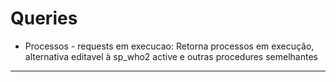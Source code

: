 # Queries

- Processos - requests em execucao: Retorna processos em execução, alternativa editavel à sp_who2 active e outras procedures semelhantes

* * *